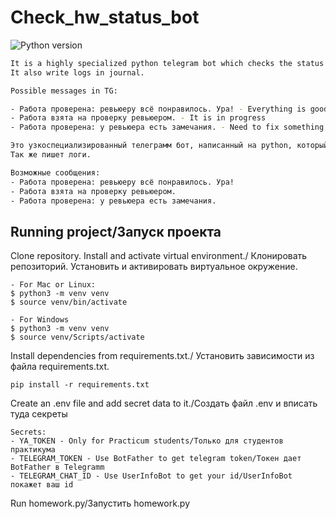 # Check_hw_status_bot
![Python version](https://img.shields.io/badge/python-3.7-yellow)

```sh
It is a highly specialized python telegram bot which checks the status of homework each 10 minutes and send it to you in telegram. 
It also write logs in journal.

Possible messages in TG:

- Работа проверена: ревьюеру всё понравилось. Ура! - Everything is good. Yippee!
- Работа взята на проверку ревьюером. - It is in progress
- Работа проверена: у ревьюера есть замечания. - Need to fix something

Это узкоспециализированный телеграмм бот, написанный на python, который проверяет статус домашнего задания и присылает отчет в телеграмм. 
Так же пишет логи.

Возможные сообщения:
- Работа проверена: ревьюеру всё понравилось. Ура!
- Работа взята на проверку ревьюером.
- Работа проверена: у ревьюера есть замечания.

```

## Running project/Запуск проекта

Clone repository. Install and activate virtual environment./
Клонировать репозиторий. Установить и активировать виртуальное окружение.

```
- For Mac or Linux:
$ python3 -m venv venv
$ source venv/bin/activate

- For Windows
$ python3 -m venv venv
$ source venv/Scripts/activate 
``` 

Install dependencies  from requirements.txt./
Установить зависимости из файла requirements.txt.

```
pip install -r requirements.txt
``` 
Create an .env file and add secret data to it./Создать файл .env и вписать туда секреты
```
Secrets:
- YA_TOKEN - Only for Practicum students/Только для студентов практикума
- TELEGRAM_TOKEN - Use BotFather to get telegram token/Токен дает BotFather в Telegramm
- TELEGRAM_CHAT_ID - Use UserInfoBot to get your id/UserInfoBot покажет ваш id
```
Run homework.py/Запустить homework.py
